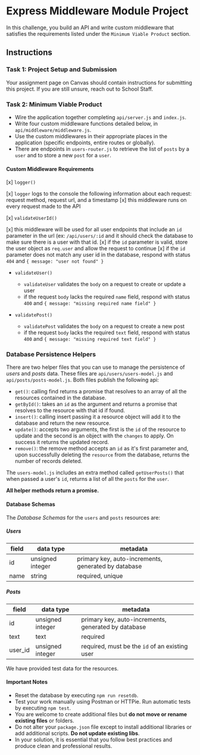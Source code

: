 # Express Middleware Module Project

In this challenge, you build an API and write custom middleware that satisfies the requirements listed under the `Minimum Viable Product` section.

## Instructions

### Task 1: Project Setup and Submission

Your assignment page on Canvas should contain instructions for submitting this project. If you are still unsure, reach out to School Staff.

### Task 2: Minimum Viable Product

- Wire the application together completing `api/server.js` and `index.js`.
- Write four custom middleware functions detailed below, in `api/middleware/middleware.js`.
- Use the custom middlewares in their appropriate places in the application (specific endpoints, entire routes or globally).
- There are endpoints in `users-router.js` to retrieve the list of `posts` by a `user` and to store a new `post` for a `user`.

#### Custom Middleware Requirements

[x] `logger()`

  [x] `logger` logs to the console the following information about each request: request method, request url, and a timestamp
  [x] this middleware runs on every request made to the API

[x] `validateUserId()`

  [x] this middleware will be used for all user endpoints that include an `id` parameter in the url (ex: `/api/users/:id` and it should check the database to make sure there is a user with that id.
  [x] if the `id` parameter is valid, store the user object as `req.user` and allow the request to continue
  [x] if the `id` parameter does not match any user id in the database, respond with status `404` and `{ message: "user not found" }`

- `validateUser()`

  - `validateUser` validates the `body` on a request to create or update a user
  - if the request `body` lacks the required `name` field, respond with status `400` and `{ message: "missing required name field" }`

- `validatePost()`

  - `validatePost` validates the `body` on a request to create a new post
  - if the request `body` lacks the required `text` field, respond with status `400` and `{ message: "missing required text field" }`

### Database Persistence Helpers

There are two helper files that you can use to manage the persistence of _users_ and _posts_ data. These files are `api/users/users-model.js` and `api/posts/posts-model.js`. Both files publish the following api:

- `get()`: calling find returns a promise that resolves to an array of all the resources contained in the database.
- `getById()`: takes an `id` as the argument and returns a promise that resolves to the resource with that id if found.
- `insert()`: calling insert passing it a resource object will add it to the database and return the new resource.
- `update()`: accepts two arguments, the first is the `id` of the resource to update and the second is an object with the `changes` to apply. On success it returns the updated record.
- `remove()`: the remove method accepts an `id` as it's first parameter and, upon successfully deleting the `resource` from the database, returns the number of records deleted.

The `users-model.js` includes an extra method called `getUserPosts()` that when passed a user's `id`, returns a list of all the `posts` for the `user`.

**All helper methods return a promise.**

#### Database Schemas

The _Database Schemas_ for the `users` and `posts` resources are:

##### Users

| field | data type        | metadata                                              |
| ----- | ---------------- | ----------------------------------------------------- |
| id    | unsigned integer | primary key, auto-increments, generated by database   |
| name  | string           | required, unique                                      |

##### Posts

| field   | data type        | metadata                                            |
| ------- | ---------------- | --------------------------------------------------- |
| id      | unsigned integer | primary key, auto-increments, generated by database |
| text    | text             | required                                            |
| user_id | unsigned integer | required, must be the `id` of an existing user      |

We have provided test data for the resources.

#### Important Notes

- Reset the database by executing `npm run resetdb`.
- Test your work manually using Postman or HTTPie. Run automatic tests by executing `npm test`.
- You are welcome to create additional files but **do not move or rename existing files** or folders.
- Do not alter your `package.json` file except to install additional libraries or add additional scripts. **Do not update existing libs**.
- In your solution, it is essential that you follow best practices and produce clean and professional results.
